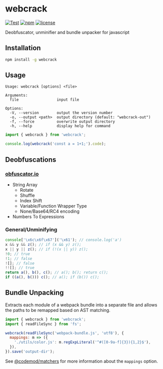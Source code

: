 # webcrack

[![Test](https://github.com/j4k0xb/webcrack/actions/workflows/test.yml/badge.svg)](https://github.com/j4k0xb/webcrack/actions/workflows/test.yml)
[![npm](https://img.shields.io/npm/v/webcrack)](https://www.npmjs.com/package/webcrack)
[![license](https://img.shields.io/github/license/j4k0xb/webcrack)](/LICENSE)

Deobfuscator, unminifier and bundle unpacker for javascript

## Installation

```sh
npm install -g webcrack
```

## Usage

```
Usage: webcrack [options] <file>

Arguments:
  file                 input file

Options:
  -V, --version        output the version number
  -o, --output <path>  output directory (default: "webcrack-out")
  -f, --force          overwrite output directory
  -h, --help           display help for command
```

```js
import { webcrack } from 'webcrack';

console.log(webcrack('const a = 1+1;').code);
```

## Deobfuscations

### [obfuscator.io](https://obfuscator.io)

- String Array
  - Rotate
  - Shuffle
  - Index Shift
  - Variable/Function Wrapper Type
  - None/Base64/RC4 encoding
- Numbers To Expressions

### General/Unminifying

```js
console['\x6c\x6f\x67']('\x61'); // console.log('a')
x && y && z(); // if (x && y) z();
x || y || z(); // if (!(x || y)) z();
!0; // true
!1; // false
![]; // false
!![]; // true
return a(), b(), c(); // a(); b(); return c();
if ((a(), b())) c(); // a(); if (b()) c();
```

## Bundle Unpacking

Extracts each module of a webpack bundle into a separate file
and allows the paths to be remapped based on AST matching.

```js
import { webcrack } from 'webcrack';
import { readFileSync } from 'fs';

webcrack(readFileSync('webpack-bundle.js', 'utf8'), {
  mappings: m => ({
    './utils/color.js': m.regExpLiteral('^#([0-9a-f]{3}){1,2}$'),
  }),
}).save('output-dir');
```

See [@codemod/matchers](https://github.com/codemod-js/codemod/tree/main/packages/matchers#readme) for more information about the `mappings` option.
